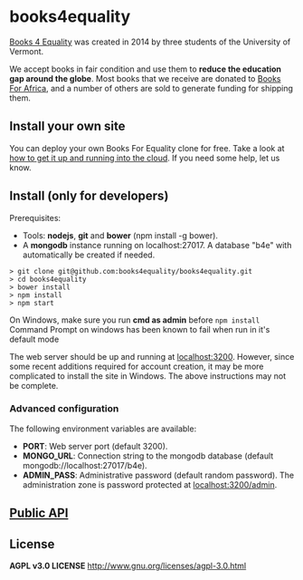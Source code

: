 # books4equality

[Books 4 Equality](http://www.books4equality.com) was created in 2014 by three students of the University of Vermont.

We accept books in fair condition and use them to **reduce the education gap around the globe**.
Most books that we receive are donated to [Books For Africa](http://www.booksforafrica.org/), and
a number of others are sold to generate funding for shipping them.

## Install your own site

You can deploy your own Books For Equality clone for free. Take a look at [how to get it up and running into the cloud](/docs/DEPLOY.md). If you need some help, let us know.

## Install (only for developers)

Prerequisites:
- Tools: **nodejs**, **git** and **bower** (npm install -g bower).
- A **mongodb** instance running on localhost:27017. A database "b4e" with automatically be created if needed.

```
> git clone git@github.com:books4equality/books4equality.git
> cd books4equality
> bower install
> npm install
> npm start
```

On Windows, make sure you run **cmd as admin** before `npm install` Command Prompt on windows has been known to fail when run in it's default mode

The web server should be up and running at [localhost:3200](http://localhost:3200). However, since some recent additions required for account creation, it may be more complicated to install the site in Windows. The above instructions may not be complete.

### Advanced configuration

The following environment variables are available:

* **PORT**: Web server port (default 3200).
* **MONGO_URL**: Connection string to the mongodb database (default mongodb://localhost:27017/b4e).
* **ADMIN_PASS**: Administrative password (default random password). The administration zone is
password protected at [localhost:3200/admin](http://localhost:3200/admin).

## [Public API](/docs/API.md)

## License

**AGPL v3.0 LICENSE**
http://www.gnu.org/licenses/agpl-3.0.html
